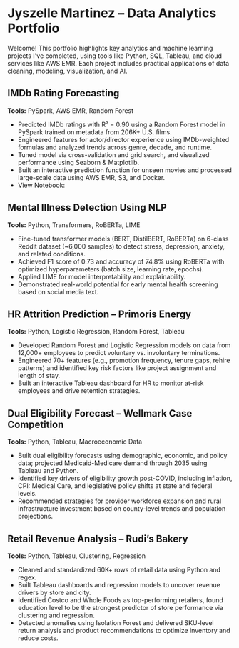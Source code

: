 # Jyszelle Martinez – Data Analytics Portfolio

Welcome! This portfolio highlights key analytics and machine learning projects I've completed, using tools like Python, SQL, Tableau, and cloud services like AWS EMR. Each project includes practical applications of data cleaning, modeling, visualization, and AI.

## IMDb Rating Forecasting
**Tools:** PySpark, AWS EMR, Random Forest  
-	Predicted IMDb ratings with R² = 0.90 using a Random Forest model in PySpark trained on metadata from 206K+ U.S. films.
-	Engineered features for actor/director experience using IMDb-weighted formulas and analyzed trends across genre, decade, and runtime.
-	Tuned model via cross-validation and grid search, and visualized performance using Seaborn & Matplotlib.
-	Built an interactive prediction function for unseen movies and processed large-scale data using AWS EMR, S3, and Docker.
-	View Notebook: 


## Mental Illness Detection Using NLP  
**Tools:** Python, Transformers, RoBERTa, LIME  
-	Fine-tuned transformer models (BERT, DistilBERT, RoBERTa) on 6-class Reddit dataset (~6,000 samples) to detect stress, depression, anxiety, and related conditions.
-	Achieved F1 score of 0.73 and accuracy of 74.8% using RoBERTa with optimized hyperparameters (batch size, learning rate, epochs).
-	Applied LIME for model interpretability and explainability.
-	Demonstrated real-world potential for early mental health screening based on social media text.

## HR Attrition Prediction – Primoris Energy
**Tools:** Python, Logistic Regression, Random Forest, Tableau  
-	Developed Random Forest and Logistic Regression models on data from 12,000+ employees to predict voluntary vs. involuntary terminations.
-	Engineered 70+ features (e.g., promotion frequency, tenure gaps, rehire patterns) and identified key risk factors like project assignment and length of stay.
-	Built an interactive Tableau dashboard for HR to monitor at-risk employees and drive retention strategies.

## Dual Eligibility Forecast – Wellmark Case Competition
**Tools:** Python, Tableau, Macroeconomic Data 
-	Built dual eligibility forecasts using demographic, economic, and policy data; projected Medicaid-Medicare demand through 2035 using Tableau and Python.
-	Identified key drivers of eligibility growth post-COVID, including inflation, CPI: Medical Care, and legislative policy shifts at state and federal levels.
-	Recommended strategies for provider workforce expansion and rural infrastructure investment based on county-level trends and population projections.

## Retail Revenue Analysis – Rudi’s Bakery
**Tools:** Python, Tableau, Clustering, Regression  
-	Cleaned and standardized 60K+ rows of retail data using Python and regex.
-	Built Tableau dashboards and regression models to uncover revenue drivers by store and city.
-	Identified Costco and Whole Foods as top-performing retailers, found education level to be the strongest predictor of store performance via clustering and regression.
-	Detected anomalies using Isolation Forest and delivered SKU-level return analysis and product recommendations to optimize inventory and reduce costs.












